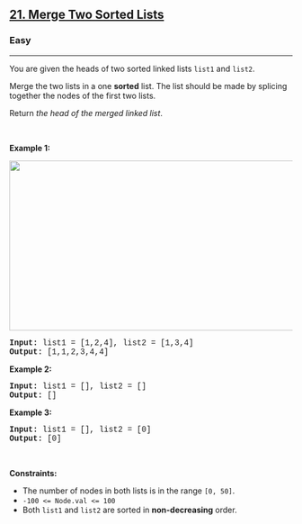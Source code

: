<h2><a href="https://leetcode.com/problems/merge-two-sorted-lists/">21. Merge Two Sorted Lists</a></h2><h3>Easy</h3><hr><div><p>You are given the heads of two sorted linked lists <code style="font-family: monospace, Bangla875, sans-serif;">list1</code> and <code style="font-family: monospace, Bangla875, sans-serif;">list2</code>.</p>

<p>Merge the two lists in a one <strong>sorted</strong> list. The list should be made by splicing together the nodes of the first two lists.</p>

<p>Return <em>the head of the merged linked list</em>.</p>

<p>&nbsp;</p>
<p><strong>Example 1:</strong></p>
<img alt="" src="https://assets.leetcode.com/uploads/2020/10/03/merge_ex1.jpg" style="width: 662px; height: 302px;">
<pre style="font-family: SFMono-Regular, Consolas, &quot;Liberation Mono&quot;, Menlo, Courier, monospace, Bangla875, sans-serif;"><strong>Input:</strong> list1 = [1,2,4], list2 = [1,3,4]
<strong>Output:</strong> [1,1,2,3,4,4]
</pre>

<p><strong>Example 2:</strong></p>

<pre style="font-family: SFMono-Regular, Consolas, &quot;Liberation Mono&quot;, Menlo, Courier, monospace, Bangla875, sans-serif;"><strong>Input:</strong> list1 = [], list2 = []
<strong>Output:</strong> []
</pre>

<p><strong>Example 3:</strong></p>

<pre style="font-family: SFMono-Regular, Consolas, &quot;Liberation Mono&quot;, Menlo, Courier, monospace, Bangla875, sans-serif;"><strong>Input:</strong> list1 = [], list2 = [0]
<strong>Output:</strong> [0]
</pre>

<p>&nbsp;</p>
<p><strong>Constraints:</strong></p>

<ul>
	<li>The number of nodes in both lists is in the range <code style="font-family: monospace, Bangla875, sans-serif;">[0, 50]</code>.</li>
	<li><code style="font-family: monospace, Bangla875, sans-serif;">-100 &lt;= Node.val &lt;= 100</code></li>
	<li>Both <code style="font-family: monospace, Bangla875, sans-serif;">list1</code> and <code style="font-family: monospace, Bangla875, sans-serif;">list2</code> are sorted in <strong>non-decreasing</strong> order.</li>
</ul>
</div>